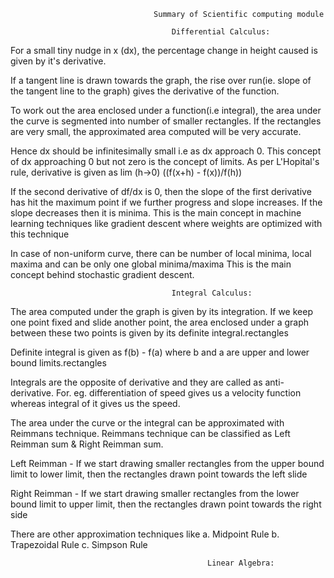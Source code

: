                                     Summary of Scientific computing module

                                        Differential Calculus:

For a small tiny nudge in x (dx), the percentage change in height caused is given by it's derivative.

If a tangent line is drawn towards the graph, the rise over run(ie. slope of the tangent line to the graph)  gives
the derivative of the function.

To work out the area enclosed under a function(i.e integral), the area under the curve is segmented into number of
smaller rectangles. If the rectangles are very small, the approximated area computed will be very accurate.

Hence dx should be infinitesimally small i.e as dx approach 0. This concept of dx approaching 0 but not zero is the concept
of limits. As per L'Hopital's rule, derivative is given as lim (h->0) ((f(x+h) - f(x))/f(h))

If the second derivative of df/dx is 0, then the slope of the first derivative has hit the maximum point  if we
further progress and slope increases. If the slope decreases then it is minima.  This is the main concept in machine
learning techniques like gradient descent where weights are optimized with this technique

In case of non-uniform curve, there can be number of local minima, local maxima and can be only one global minima/maxima
This is the main concept behind stochastic gradient descent.

                                        Integral Calculus:

The area computed under the graph is given by its integration. If we keep one point fixed and slide another point, the
area enclosed under a graph between these two points is given by its definite integral.rectangles

Definite integral is given as f(b) - f(a) where b and a are upper and lower bound limits.rectangles

Integrals are the opposite of derivative and they are called as anti-derivative. For. eg. differentiation of speed
gives us a velocity function whereas integral of it gives us the speed.

The area under the curve or the integral can be approximated with Reimmans technique. Reimmans technique can be classified
as Left Reimman sum & Right Reimman sum.

Left Reimman - If we start drawing smaller rectangles from the upper bound limit to lower limit, then the rectangles drawn
point towards the left slide

Right Reimman - If we start drawing smaller rectangles from the lower bound limit to upper limit, then the rectangles drawn
point towards the right side

There are other approximation techniques like
  a. Midpoint Rule
  b. Trapezoidal Rule
  c. Simpson Rule

                                                Linear Algebra:










